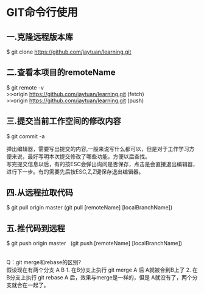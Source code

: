 GIT命令行使用
====
一.克隆远程版本库
----
$ git clone https://github.com/jaytuan/learning.git

二.查看本项目的remoteName
----
$ git remote -v
<br/>
\>\>origin https://github.com/jaytuan/learning.git (fetch)
<br/>
\>\>origin https://github.com/jaytuan/learning.git (push)

三.提交当前工作空间的修改内容
----
$ git commit -a   
<br/>
<p>弹出编辑器，需要写出提交的内容,一般来说写什么都可以，但是对于工作学习方便来说，最好写明本次提交修改了哪些功能，方便以后查找。
<br/>
写完提交信息以后，有的按ESC会弹出询问是否保存，点击是会直接退出编辑器，进行下一步。有的需要先后按ESC,Z,Z键保存退出编辑器。</p>

四.从远程拉取代码
----
$ git pull origin master    (git pull [remoteName] [localBranchName])

五.推代码到远程
----
$ git push origin master    (git push [remoteName] [localBranchName])
<br/>

<br/>
Q：git merge和rebase的区别?<br/>
假设现在有两个分支 A B
1. 在B分支上执行 git merge A 后 A就被合到B上了
2. 在B分支上执行 git rebase A 后，效果与merge是一样的，但是 A就没有了，两个分支就合在一起了。
